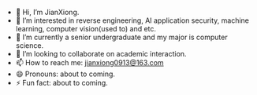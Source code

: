 - 👋 Hi, I’m JianXiong.
- 👀 I’m interested in reverse engineering, AI application security, machine learning, computer vision(used to) and etc.
- 🌱 I’m currently a senior undergraduate and my major is computer science.
- 💞️ I’m looking to collaborate on academic interaction.
- 📫 How to reach me: jianxiong0913@163.com
- 😄 Pronouns: about to coming.
- ⚡ Fun fact: about to coming.

<!---
handsomeJianXiong/handsomeJianXiong is a ✨ special ✨ repository because its `README.md` (this file) appears on your GitHub profile.
You can click the Preview link to take a look at your changes.
--->
